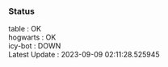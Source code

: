 ### Status


table : OK  
hogwarts : OK  
icy-bot : DOWN  
Latest Update : 2023-09-09 02:11:28.525945
